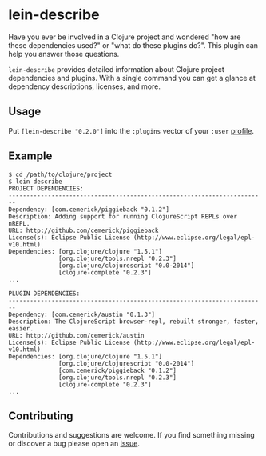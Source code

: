 # lein-describe

Have you ever be involved in a Clojure project and wondered "how
are these dependencies used?" or "what do these plugins do?". This
plugin can help you answer those questions.

`lein-describe` provides detailed information about Clojure project
dependencies and plugins. With a single command you can get a glance
at dependency descriptions, licenses, and more.

## Usage

Put `[lein-describe "0.2.0"]` into the `:plugins` vector of your
`:user` [profile][leiningen-profiles].

## Example

	$ cd /path/to/clojure/project
    $ lein describe
	PROJECT DEPENDENCIES:
	------------------------------------------------------------------------
	Dependency: [com.cemerick/piggieback "0.1.2"]
	Description: Adding support for running ClojureScript REPLs over nREPL.
	URL: http://github.com/cemerick/piggieback
	License(s): Eclipse Public License (http://www.eclipse.org/legal/epl-v10.html)
	Dependencies: [org.clojure/clojure "1.5.1"]
				  [org.clojure/tools.nrepl "0.2.3"]
				  [org.clojure/clojurescript "0.0-2014"]
				  [clojure-complete "0.2.3"]
	...

	PLUGIN DEPENDENCIES:
	------------------------------------------------------------------------
	Dependency: [com.cemerick/austin "0.1.3"]
	Description: The ClojureScript browser-repl, rebuilt stronger, faster, easier.
	URL: http://github.com/cemerick/austin
	License(s): Eclipse Public License (http://www.eclipse.org/legal/epl-v10.html)
	Dependencies: [org.clojure/clojure "1.5.1"]
				  [org.clojure/clojurescript "0.0-2014"]
				  [com.cemerick/piggieback "0.1.2"]
				  [org.clojure/tools.nrepl "0.2.3"]
				  [clojure-complete "0.2.3"]
	...

## Contributing

Contributions and suggestions are welcome. If you find something
missing or discover a bug please open an [issue][issues]. 

[leiningen-profiles]: https://github.com/technomancy/leiningen/blob/master/doc/PROFILES.md
[issues]: https://github.com/noprompt/lein-describe/issues
